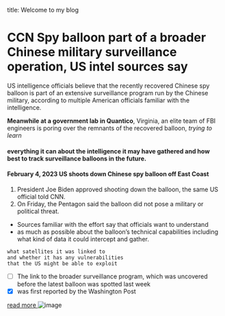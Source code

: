title: Welcome to my blog

# CCN **Spy balloon part of a broader Chinese military surveillance operation, US intel sources say**

US intelligence officials believe that the recently recovered Chinese spy balloon is part of an extensive surveillance program run by the Chinese military, according to multiple American officials familiar with the intelligence. 
 
**Meanwhile at a government lab in Quantico**, Virginia, an elite team of FBI engineers is poring over the remnants of the recovered balloon, *trying to learn* 
#### everything it can about the intelligence it may have gathered and how best to track surveillance balloons in the future.
#### February 4, 2023 US shoots down Chinese spy balloon off East Coast

1. President Joe Biden approved shooting down the balloon, the same US official told CNN.
1. On Friday, the Pentagon said the balloon did not pose a military or political threat.

- Sources familiar with the effort say that officials want to understand 
- as much as possible about the balloon’s technical capabilities including what kind of data it could intercept and gather.

```
what satellites it was linked to
and whether it has any vulnerabilities
that the US might be able to exploit
```

- [ ] The link to the broader surveillance program, which was uncovered before the latest balloon was spotted last week
- [x] was first reported by the Washington Post

 [ read more ](https://www.cnn.com/2023/02/07/politics/spy-balloon)
![image](https://user-images.githubusercontent.com/124771887/217617505-1be76c37-3f51-4e6e-b9af-eceac49ea079.png)



